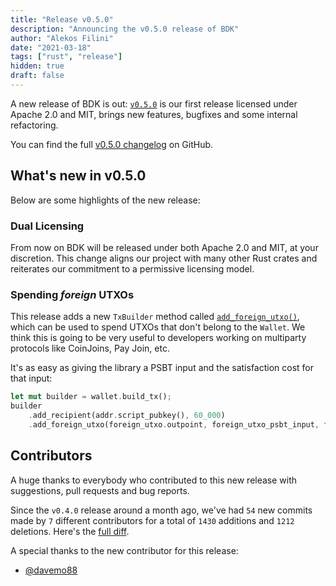```yaml
---
title: "Release v0.5.0"
description: "Announcing the v0.5.0 release of BDK"
author: "Alekos Filini"
date: "2021-03-18"
tags: ["rust", "release"]
hidden: true
draft: false
---
```


A new release of BDK is out: [`v0.5.0`] is our first release licensed under Apache 2.0 and MIT, brings new features, bugfixes and some internal refactoring.

You can find the full [v0.5.0 changelog][changelog] on GitHub.

## What's new in v0.5.0

Below are some highlights of the new release:

### Dual Licensing

From now on BDK will be released under both Apache 2.0 and MIT, at your discretion. This change aligns our project with many other Rust crates and reiterates our commitment to a permissive licensing model.

### Spending *foreign* UTXOs

This release adds a new `TxBuilder` method called [`add_foreign_utxo()`], which can be used to spend UTXOs that don't belong to the `Wallet`. We think this is going to be very useful to developers working on multiparty
protocols like CoinJoins, Pay Join, etc.

It's as easy as giving the library a PSBT input and the satisfaction cost for that input:

```rust
let mut builder = wallet.build_tx();
builder
    .add_recipient(addr.script_pubkey(), 60_000)
    .add_foreign_utxo(foreign_utxo.outpoint, foreign_utxo_psbt_input, foreign_utxo_satisfaction_weight)?
```

## Contributors

A huge thanks to everybody who contributed to this new release with suggestions, pull requests and bug reports.

Since the `v0.4.0` release around a month ago, we've had `54` new commits made by `7` different contributors for a total of `1430` additions and `1212` deletions. Here's the [full diff][gh_diff].

A special thanks to the new contributor for this release:

- [@davemo88][@davemo88]

[changelog]: https://github.com/bitcoindevkit/bdk/blob/f786f0e6241a3df47b96bbb07f1aba374bc73b2f/CHANGELOG.md#v050---v040
[gh_diff]: https://github.com/bitcoindevkit/bdk/compare/v0.4.0...v0.5.0

[`add_foreign_utxo()`]: https://docs.rs/bdk/0.5.0/bdk/wallet/tx_builder/struct.TxBuilder.html#method.add_foreign_utxo
[`v0.5.0`]: https://crates.io/crates/bdk/0.5.0

[@davemo88]: https://github.com/davemo88
